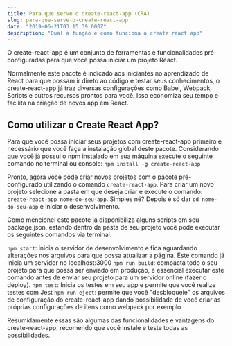 ```yaml
---
title: Para que serve o create-react-app (CRA)
slug: para-que-serve-o-create-react-app
date: "2019-06-21T03:15:39.000Z"
description: "Qual a função e como funciona o create react app"
---
```


O create-react-app é um conjunto de ferramentas e funcionalidades pré-configuradas para que você possa iniciar um projeto React.

Normalmente este pacote é indicado aos iniciantes no aprendizado de React para que possam ir direto ao código e testar seus conhecimentos, o create-react-app já traz diversas configurações como Babel, Webpack, Scripts e outros recursos prontos para você. Isso economiza seu tempo e facilita na criação de novos app em React.

## Como utilizar o Create React App?

Para que você possa iniciar seus projetos com create-react-app primeiro é necessário que você faça a instalação global deste pacote. Considerando que você já possui o npm instalado em sua máquina execute o seguinte comando no terminal ou console: `npm install -g create-react-app`

Pronto, agora você pode criar novos projetos com o pacote pré-configurado utilizando o comando `create-react-app`. Para criar um novo projeto selecione a pasta em que deseja criar e execute o comando: `create-react-app nome-do-seu-app`. Simples né? Depois é só dar `cd nome-do-seu-app` e iniciar o desenvolvimento.

Como mencionei este pacote já disponibiliza alguns scripts em seu package.json, estando dentro da pasta de seu projeto você pode executar os seguintes comandos via terminal:

`npm start`: inicia o servidor de desenvolvimento e fica aguardando alterações nos arquivos para que possa atualizar a página. Este comando já inicia um servidor no localhost:3000
`npm run build`: compacta todo o seu projeto para que possa ser enviado em produção, é essencial executar este comando antes de enviar seu projeto para um servidor online (fazer o deploy).
`npm test`: Inicia os testes em seu app e permite que você realize testes com Jest
`npm run eject`: permite que você "desbloqueie" os arquivos de configuração do create-react-app dando possibilidade de você criar as próprias configurações de itens como webpack por exemplo

Resumidamente essas são algumas das funcionalidades e vantagens do create-react-app, recomendo que você instale e teste todas as possibilidades.
